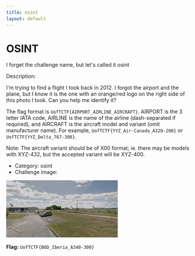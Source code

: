 ```yaml
---
title: osint
layout: default
---
```


# OSINT 

I forget the challenge name, but let's called it osint

Description: 

I'm trying to find a flight I took back in 2012. I forgot the airport and the plane, but I know it is the one with an orange/red logo on the right side of this photo I took. Can you help me identify it?

The flag format is `UofTCTF{AIRPORT_AIRLINE_AIRCRAFT}`. AIRPORT is the 3 letter IATA code, AIRLINE is the name of the airline (dash-separated if required), and AIRCRAFT is the aircraft model and variant (omit manufacturer name). For example, `UofTCTF{YYZ_Air-Canada_A320-200}` or `UofTCTF{YYZ_Delta_767-300}`.

Note: The aircraft variant should be of X00 format; ie. there may be models with XYZ-432, but the accepted variant will be XYZ-400.

- Category: osint
- Challenge image: 

<img src="airplane.png" alt="airplane.png" style="width: 60%; height: auto;">

**Flag:** `UofTCTF{BOD_Iberia_A340-300}`


